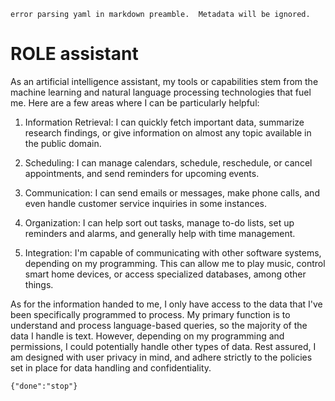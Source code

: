 ```error
error parsing yaml in markdown preamble.  Metadata will be ignored.
```
# ROLE assistant

As an artificial intelligence assistant, my tools or capabilities stem from the machine learning and natural language processing technologies that fuel me. Here are a few areas where I can be particularly helpful:

1. Information Retrieval: I can quickly fetch important data, summarize research findings, or give information on almost any topic available in the public domain.

2. Scheduling: I can manage calendars, schedule, reschedule, or cancel appointments, and send reminders for upcoming events.

3. Communication: I can send emails or messages, make phone calls, and even handle customer service inquiries in some instances.

4. Organization: I can help sort out tasks, manage to-do lists, set up reminders and alarms, and generally help with time management.

5. Integration: I'm capable of communicating with other software systems, depending on my programming. This can allow me to play music, control smart home devices, or access specialized databases, among other things.

As for the information handed to me, I only have access to the data that I've been specifically programmed to process. My primary function is to understand and process language-based queries, so the majority of the data I handle is text. However, depending on my programming and permissions, I could potentially handle other types of data. Rest assured, I am designed with user privacy in mind, and adhere strictly to the policies set in place for data handling and confidentiality.
```
{"done":"stop"}